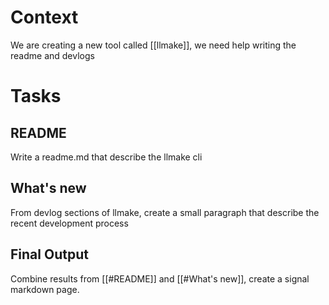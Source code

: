 # Context  

We are creating a new tool called [[llmake]], we need help writing the readme and devlogs

# Tasks  

## README

Write a readme.md that describe the llmake cli

## What's new

From devlog sections of llmake, create a small paragraph that describe the recent development process

## Final Output

Combine results from [[#README]] and [[#What's new]], create a signal markdown page.
